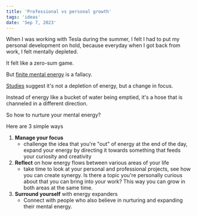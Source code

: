 ```yaml
---
title: 'Professional vs personal growth'
tags: 'ideas'
date: 'Sep 7, 2023'
---
```


When I was working with Tesla during the summer, I felt I had to put my personal development on hold, because everyday when I got back from work, I felt mentally depleted.

It felt like a zero-sum game.

But [finite mental energy](https://pubmed.ncbi.nlm.nih.gov/9599441/) is a fallacy.

[Studies](https://www.ncbi.nlm.nih.gov/pmc/articles/PMC7238509/) suggest it's not a depletion of energy, but a change in focus.

Instead of energy like a bucket of water being emptied, it's a hose that is channeled in a different direction.

So how to nurture your mental energy?

Here are 3 simple ways

1. **Manage your focus**
   - challenge the idea that you're "out" of energy at the end of the day, expand your energy by directing it towards something that feeds your curiosity and creativity
2. **Reflect** on how energy flows between various areas of your life
   - take time to look at your personal and professional projects, see how you can create synergy. Is there a topic you're personally curious about that you can bring into your work? This way you can grow in both areas at the same time.
3. **Surround yourself** with energy expanders
   - Connect with people who also believe in nurturing and expanding their mental energy.
